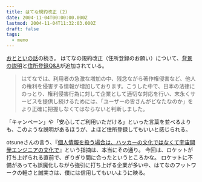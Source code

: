 ```yaml
---
title: はてな規約改正 (2)
date: 2004-11-04T00:00:00.000Z
lastmod: 2004-11-04T11:32:03.000Z
draft: false
tags:
  - memo
---
```


[おとといの話](/posts/20041103/p01)の続き。 はてなの規約改正（住所登録のお願い）について、[背景の説明](http://d.hatena.ne.jp/hatenadiary/20041103#1099454615)と[住所登録Q\&A](http://www.hatena.ne.jp/info/address#qa)が追加されている。

> はてなでは、利用者の急激な増加の中、残念ながら著作権侵害など、他人の権利を侵害する情報が増加しております。こうした中で、日本の法律にのっとり、権利侵害行為に対して企業として適切な対応を行い、末永くサービスを提供し続けるためには、「ユーザーの皆さんがどなたなのか」をより正確に把握しなくてはならないと判断しました。

「キャンペーン」や「安心してご利用いただける」といった言葉を並べるよりも、このような説明があるほうが、よほど住所登録してもいいと感じられる。

otsuneさんの言う、『[個人情報を扱う場合は、ハッカーの文化ではなくて宇宙開発エンジニアの文化で](http://www.otsune.com/diary/2004/11/03.html#200411032)』という指摘は、本当にその通り。 今回は、ロケットが打ち上げられる直前で、ぎりぎり間に合ったというところかな。 ロケットに不備があっても誤魔化しながら強引に打ち上げる企業が多い中、はてなのフットワークの軽さと誠実さは、僕には信用してもいいように映る。
